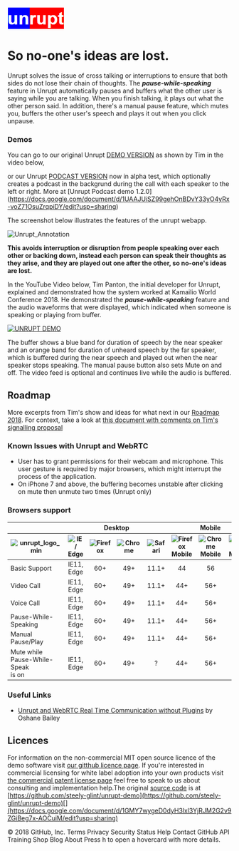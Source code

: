 ![](https://github.com/Unrupt/unrupt.github.io/blob/master/images/unrupt%20logo.PNG?raw=true)
# So no-one's ideas are lost.

Unrupt solves the issue of cross talking or interruptions to ensure that both sides do not lose their chain of thoughts. The ***pause-while-speaking*** feature in Unrupt automatically pauses and buffers what the other user is saying while you are talking. 
When you finish talking, it plays out what the other person said. In addition, there's a manual pause feature, which mutes you, buffers the other user's speech and plays it out when you click unpause. 

### Demos

You can go to our original Unrupt [DEMO VERSION](https://unrupt.github.io/unrupt) as shown by Tim in the video below, 

or our Unrupt [PODCAST VERSION](https://unrupt.github.io/try) now in alpha test, which optionally creates a podcast in the backgrund during the call with each speaker to the left or right. More at [Unrupt Podcast demo 1.2.0] (https://docs.google.com/document/d/1UAAJUiSZ99gehOnBDvY33yO4yRx-voZ71OsuZrqpiDY/edit?usp=sharing) 

The screenshot below illustrates the features of the unrupt webapp.

<img src="https://image.ibb.co/mYquwo/Unrupt_Annotation.png" alt="Unrupt_Annotation" border="0">

‍**This avoids interruption or disruption from people speaking over each other or backing down, instead each person can speak their thoughts as they arise, and they are played out one after the other, so no-one's ideas are lost.**

In the YouTube Video below, Tim Panton, the initial developer for Unrupt, explained and demonstrated how the system worked at Kamailio World Conference 2018. He demonstrated the ***pause-while-speaking*** feature and the audio waveforms that were displayed, which indicated when someone is speaking or playing from buffer. 

<a target="_blank" href="https://www.youtube.com/embed/az_g2tOxhPI?start=782&amp;end=936&amp;autoplay=1" rel="nofollow"><img data-canonical-src="https://www.youtube.com/embed/az_g2tOxhPI?start=782&amp;end=936&amp;autoplay=1" src="https://camo.githubusercontent.com/d6d7498df7c7318d9b975655632617b33cdafbef/68747470733a2f2f696d6167652e6962622e636f2f6248484474792f64656d6f2e706e67" alt="UNRUPT DEMO" data-canonical-src="https://image.ibb.co/bHHDty/demo.png" style="max-width:100%;"></a>

The buffer shows a blue band for duration of speech by the near speaker and an orange band for duration of unheard speech by the far speaker, which is buffered during the near speech and played out when the near speaker stops speaking. The manual pause button also sets Mute on and off. The video feed is optional and continues live while the audio is buffered.

## **Roadmap**

More excerpts from Tim's show and ideas for what next in our [Roadmap 2018](https://docs.google.com/document/d/1Xf5LLFaNVRIa-bGX67v_XsYMWW4lbfdKqtzS3_iYNF4/edit#). For context, take a look at [this document with comments on Tim's signalling proposal](https://docs.google.com/document/d/1GMY7wygeD0dyH3lxl3YjRJM2G2v9ZGiBeg7x-AOCuiM/edit?usp=sharing)

### Known Issues with Unrupt and WebRTC

- User has to grant permissions for their webcam and microphone. This user gesture is required by major browsers, which might interrupt the process of the application. 
- On iPhone 7 and above, the buffering becomes unstable after clicking on mute then unmute two times (Unrupt only)


### Browsers support

<table class="rich-diff-level-zero">
    <thead class="rich-diff-level-one">
        <tr>
            <th></th>
            <th colspan="4">Desktop</th>
            <th colspan="3">Mobile</th>
        </tr>
        <tr>
            <th>
                <img src="https://camo.githubusercontent.com/bdaab155ed964b17a6b6050947a47f4fec73c1c4/68747470733a2f2f7468756d622e6962622e636f2f64474a6439382f756e727570745f6c6f676f5f6d696e2e706e67" alt="unrupt_logo_min" border="0" data-canonical-src="https://thumb.ibb.co/dGJd98/unrupt_logo_min.png" style="max-width:100%;">
            </th>
            <th>
                <img src="https://raw.githubusercontent.com/alrra/browser-logos/master/src/edge/edge_48x48.png" alt="IE / Edge" width="24px" height="24px" style="max-width:100%;">
            </th>
            <th>
                <img src="https://raw.githubusercontent.com/alrra/browser-logos/master/src/firefox/firefox_48x48.png" alt="Firefox" width="24px" height="24px" style="max-width:100%;">
            </th>
            <th>
                <img src="https://raw.githubusercontent.com/alrra/browser-logos/master/src/chrome/chrome_48x48.png" alt="Chrome" width="24px" height="24px" style="max-width:100%;">
            </th>
            <th>
                <img src="https://raw.githubusercontent.com/alrra/browser-logos/master/src/safari/safari_48x48.png" alt="Safari" width="24px" height="24px" style="max-width:100%;">
            </th>
            <th>
                <img src="https://raw.githubusercontent.com/alrra/browser-logos/master/src/firefox/firefox_48x48.png" alt="Firefox Mobile" width="24px" height="24px" style="max-width:100%;">
            </th>
            <th>
                <img src="https://raw.githubusercontent.com/alrra/browser-logos/master/src/chrome/chrome_48x48.png" alt="Chrome Mobile" width="24px" height="24px" style="max-width:100%;">
            </th>
            <th>
                <img src="https://raw.githubusercontent.com/alrra/browser-logos/master/src/safari/safari_48x48.png" alt="Safari Mobile" width="24px" height="24px" style="max-width:100%;">
            </th>
        </tr>
    </thead>
    <tbody class="rich-diff-level-one">
        <tr>
            <td>Basic Support</td>
            <td align="center" alt="ie" >IE11, Edge</td>
            <td align="center" alt="Firefox" >60+</td>
            <td align="center" alt="Chrome" >49+</td>
            <td align="center" alt="Safari" >11.1+</td>
            <td align="center" alt="Firefox Mobile" >44</td>
            <td align="center" alt="Chrome Mobile" >56</td>
            <td align="center" alt="Safari Mobile" >11.3</td>
        </tr>
        <tr>
            <td>Video Call</td>
            <td align="center" alt="ie" >IE11, Edge</td>
            <td align="center" alt="Firefox" >60+</td>
            <td align="center" alt="Chrome" >49+</td>
            <td align="center" alt="Safari" >11.1+</td>
            <td align="center" alt="Firefox Mobile" >44+</td>
            <td align="center" alt="Chrome Mobile" >56+</td>
            <td align="center" alt="Safari Mobile" >11.3</td>
        </tr>
        <tr>
            <td>Voice Call</td>
            <td align="center" alt="ie" >IE11, Edge</td>
            <td align="center" alt="Firefox" >60+</td>
            <td align="center" alt="Chrome" >49+</td>
            <td align="center" alt="Safari" >11.1+</td>
            <td align="center" alt="Firefox Mobile" >44+</td>
            <td align="center" alt="Chrome Mobile" >56+</td>
            <td align="center" alt="Safari Mobile" >11.3</td>
        </tr>
        <tr>
            <td>Pause-While-Speaking</td>
            <td align="center" alt="ie" >IE11, Edge</td>
            <td align="center" alt="Firefox" >60+</td>
            <td align="center" alt="Chrome" >49+</td>
            <td align="center" alt="Safari" >11.1+</td>
            <td align="center" alt="Firefox Mobile" >44+</td>
            <td align="center" alt="Chrome Mobile" >56+</td>
            <td align="center" alt="Safari Mobile" >11.3</td>
        </tr>
        <tr>
            <td>Manual Pause/Play</td>
            <td align="center" alt="ie" >IE11, Edge</td>
            <td align="center" alt="Firefox" >60+</td>
            <td align="center" alt="Chrome" >49+</td>
            <td align="center" alt="Safari" >11.1+</td>
            <td align="center" alt="Firefox Mobile" >44+</td>
            <td align="center" alt="Chrome Mobile" >56+</td>
            <td align="center" alt="Safari Mobile" >?</td>
        </tr>
        <tr>
            <td>Mute while <br/>Pause-While-Speak<br> is on</td>
            <td align="center" alt="ie" >IE11, Edge</td>
            <td align="center" alt="Firefox" >60+</td>
            <td align="center" alt="Chrome" >49+</td>
            <td align="center" alt="Safari" >?</td>
            <td align="center" alt="Firefox Mobile" >44+</td>
            <td align="center" alt="Chrome Mobile" >56+</td>
            <td align="center" alt="Safari Mobile" >X</td>
        </tr>
    </tbody>
</table>

### Useful Links

* [Unrupt and WebRTC Real Time Communication without Plugins](https://docs.google.com/presentation/d/e/2PACX-1vQFTN14JutDuXvi-DUKWtp7gMfRggnoAwvycis8Ly450JKKwOOIV3ggPjPhWxZDgM6-08ohvZutpwus/pub?start=false&loop=false&delayms=3000) by Oshane Bailey

## **Licences**

For information on the non-commercial MIT open source licence of the demo software visit [our gitthub licence page](https://github.com/steely-glint/unrupt-demo/blob/master/LICENSE). If you're interested in commercial licensing for white label adoption into your own products visit [the commercial patent license page](https://docs.google.com/document/d/1Vllclet_HAtP1CSrq9xUfyZ9OAf53xEurgfGcryjurc/edit?usp=sharing) feel free to speak to us about consulting and implementation help.The original [source code](https://github.com/steely-glint/unrupt-demo) is at [https://github.com/steely-glint/unrupt-demo](https://github.com/steely-glint/unrupt-demo)[](https://docs.google.com/document/d/1GMY7wygeD0dyH3lxl3YjRJM2G2v9ZGiBeg7x-AOCuiM/edit?usp=sharing)




© 2018 GitHub, Inc. Terms Privacy Security Status Help Contact GitHub API Training Shop Blog About Press h to open a hovercard with more details.
